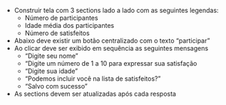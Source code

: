 * Construir tela com 3 sections lado a lado com as seguintes legendas:
    * Número de participantes
    * Idade média dos participantes
    * Número de satisfeitos
* Abaixo deve existir um botão centralizado com o texto “participar”
* Ao clicar deve ser exibido em sequência as seguintes mensagens
    * “Digite seu nome”
    * “Digite um número de 1 a 10 para expressar sua satisfação
    * “Digite sua idade”
    * “Podemos incluir você na lista de satisfeitos?”
    * “Salvo com sucesso”
* As sections devem ser atualizadas após cada resposta